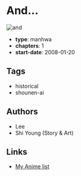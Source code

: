 # And...

![and](https://cdn.myanimelist.net/images/manga/1/15450.jpg)

-   **type**: manhwa
-   **chapters**: 1
-   **start-date**: 2008-01-20

## Tags

-   historical
-   shounen-ai

## Authors

-   Lee
-   Shi Young (Story & Art)

## Links

-   [My Anime list](https://myanimelist.net/manga/11432/And)
